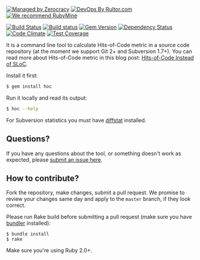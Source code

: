 [![Managed by Zerocracy](http://www.zerocracy.com/badge.svg)](http://www.zerocracy.com)
[![DevOps By Rultor.com](http://www.rultor.com/b/yegor256/hoc)](http://www.rultor.com/p/yegor256/hoc)
[![We recommend RubyMine](http://img.teamed.io/rubymine-recommend.svg)](https://www.jetbrains.com/ruby/)

[![Build Status](https://travis-ci.org/yegor256/hoc.svg)](https://travis-ci.org/yegor256/hoc)
[![Build status](https://ci.appveyor.com/api/projects/status/yww1brb4xy80jh11?svg=true)](https://ci.appveyor.com/project/yegor256/hoc)
[![Gem Version](https://badge.fury.io/rb/hoc.svg)](http://badge.fury.io/rb/hoc)
[![Dependency Status](https://gemnasium.com/yegor256/hoc.svg)](https://gemnasium.com/yegor256/hoc)
[![Code Climate](http://img.shields.io/codeclimate/github/yegor256/hoc.svg)](https://codeclimate.com/github/yegor256/hoc)
[![Test Coverage](https://img.shields.io/codecov/c/github/yegor256/hoc.svg)](https://codecov.io/github/yegor256/hoc?branch=master)

It is a command line tool to calculate Hits-of-Code metric
in a source code repository (at the moment we support Git 2+ and Subversion 1.7+).
You can read more about Hits-of-Code metric in this blog post:
[Hits-of-Code Instead of SLoC](http://www.yegor256.com/2014/11/14/hits-of-code.html).

Install it first:

```bash
$ gem install hoc
```

Run it locally and read its output:

```bash
$ hoc --help
```

For Subversion statistics you must have
[diffstat](http://sourceforge.net/projects/mingw/files/MSYS/Extension/diffstat/)
installed.

## Questions?

If you have any questions about the tool, or something doesn't work as expected,
please [submit an issue here](https://github.com/yegor256/hoc/issues/new).

## How to contribute?

Fork the repository, make changes, submit a pull request.
We promise to review your changes same day and apply to
the `master` branch, if they look correct.

Please run Rake build before submitting a pull request (make sure you
have [bundler](http://bundler.io/) installed):

```
$ bundle install
$ rake
```

Make sure you're using Ruby 2.0+.

